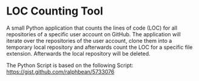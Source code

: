 # LOC Counting Tool
A small Python application that counts the lines of code (LOC) for all repositories of a specific user account on GitHub. The application will iterate over the repositories of the user account, clone them into a temporary local repository and afterwards count the LOC for a specific file extension. Afterwards the local repository will be deleted.  
  
The Python Script is based on the following Script: https://gist.github.com/ralphbean/5733076
